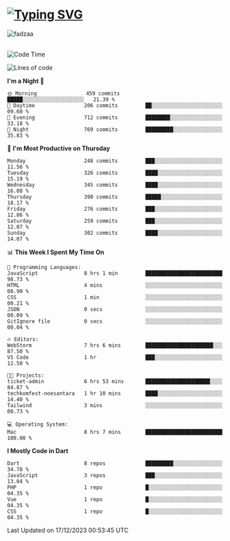 
<h1 align="left"><a href="https://git.io/typing-svg"><img src="https://readme-typing-svg.demolab.com?font=Fira+Code&pause=1000&color=F7F7F7&random=false&width=600&lines=Hi+%F0%9F%91%8B%2C+I'm+Fattah+Anggit+Al+Dzakwan;Junior+Software+Developer+from+SMK+Raden+Umar+Said" alt="Typing SVG" /></a></h1>


<div align="left" display="flex"> 
  <img src="https://komarev.com/ghpvc/?username=fadzaa&label=Profile%20views&color=0e75b6&style=flat" alt="fadzaa" /> 
</div>

<br/>

<!--START_SECTION:waka-->
![Code Time](http://img.shields.io/badge/Code%20Time-166%20hrs%2048%20mins-blue)

![Lines of code](https://img.shields.io/badge/From%20Hello%20World%20I%27ve%20Written-331.5%20thousand%20lines%20of%20code-blue)

**I'm a Night 🦉** 

```text
🌞 Morning                459 commits         █████░░░░░░░░░░░░░░░░░░░░   21.39 % 
🌆 Daytime                206 commits         ██░░░░░░░░░░░░░░░░░░░░░░░   09.60 % 
🌃 Evening                712 commits         ████████░░░░░░░░░░░░░░░░░   33.18 % 
🌙 Night                  769 commits         █████████░░░░░░░░░░░░░░░░   35.83 % 
```
📅 **I'm Most Productive on Thursday** 

```text
Monday                   248 commits         ███░░░░░░░░░░░░░░░░░░░░░░   11.56 % 
Tuesday                  326 commits         ████░░░░░░░░░░░░░░░░░░░░░   15.19 % 
Wednesday                345 commits         ████░░░░░░░░░░░░░░░░░░░░░   16.08 % 
Thursday                 390 commits         █████░░░░░░░░░░░░░░░░░░░░   18.17 % 
Friday                   276 commits         ███░░░░░░░░░░░░░░░░░░░░░░   12.86 % 
Saturday                 259 commits         ███░░░░░░░░░░░░░░░░░░░░░░   12.07 % 
Sunday                   302 commits         ████░░░░░░░░░░░░░░░░░░░░░   14.07 % 
```


📊 **This Week I Spent My Time On** 

```text
💬 Programming Languages: 
JavaScript               8 hrs 1 min         █████████████████████████   98.73 % 
HTML                     4 mins              ░░░░░░░░░░░░░░░░░░░░░░░░░   00.90 % 
CSS                      1 min               ░░░░░░░░░░░░░░░░░░░░░░░░░   00.21 % 
JSON                     0 secs              ░░░░░░░░░░░░░░░░░░░░░░░░░   00.09 % 
GitIgnore file           0 secs              ░░░░░░░░░░░░░░░░░░░░░░░░░   00.04 % 

🔥 Editors: 
WebStorm                 7 hrs 6 mins        ██████████████████████░░░   87.50 % 
VS Code                  1 hr                ███░░░░░░░░░░░░░░░░░░░░░░   12.50 % 

🐱‍💻 Projects: 
ticket-admin             6 hrs 53 mins       █████████████████████░░░░   84.87 % 
techkomfest-noesantara   1 hr 10 mins        ████░░░░░░░░░░░░░░░░░░░░░   14.40 % 
Tailwind                 3 mins              ░░░░░░░░░░░░░░░░░░░░░░░░░   00.73 % 

💻 Operating System: 
Mac                      8 hrs 7 mins        █████████████████████████   100.00 % 
```

**I Mostly Code in Dart** 

```text
Dart                     8 repos             █████████░░░░░░░░░░░░░░░░   34.78 % 
JavaScript               3 repos             ███░░░░░░░░░░░░░░░░░░░░░░   13.04 % 
PHP                      1 repo              █░░░░░░░░░░░░░░░░░░░░░░░░   04.35 % 
Vue                      1 repo              █░░░░░░░░░░░░░░░░░░░░░░░░   04.35 % 
CSS                      1 repo              █░░░░░░░░░░░░░░░░░░░░░░░░   04.35 % 
```




 Last Updated on 17/12/2023 00:53:45 UTC
<!--END_SECTION:waka-->
